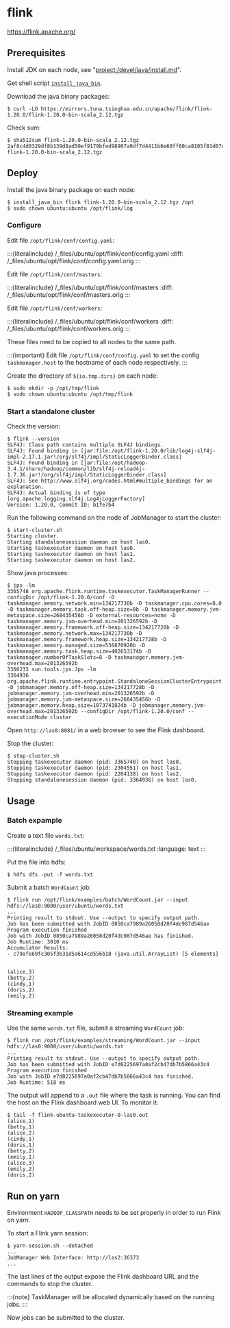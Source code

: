 # flink

<https://flink.apache.org/>

## Prerequisites

Install JDK on each node, see "<project:/devel/java/install.md>".

Get shell script [`install_java_bin`](https://github.com/lasyard/coding/blob/main/shell/install_java_bin.sh).

Download the java binary packages:

```console
$ curl -LO https://mirrors.tuna.tsinghua.edu.cn/apache/flink/flink-1.20.0/flink-1.20.0-bin-scala_2.12.tgz
```

Check sum:

```console
$ sha512sum flink-1.20.0-bin-scala_2.12.tgz
2af8c4d0329df8b139d8ad50ef9179bfed98907a9df7d4411b6e60ff60ca8105f81d07d8d2b7b904e214e68f10c9dfa3616274ca692a2b18de66f3541597a71d  flink-1.20.0-bin-scala_2.12.tgz
```

## Deploy

Install the java binary package on each node:

```console
$ install_java_bin flink flink-1.20.0-bin-scala_2.12.tgz /opt
$ sudo chown ubuntu:ubuntu /opt/flink/log
```

### Configure

Edit file `/opt/flink/conf/config.yaml`:

:::{literalinclude} /_files/ubuntu/opt/flink/conf/config.yaml
:diff: /_files/ubuntu/opt/flink/conf/config.yaml.orig
:::

Edit file `/opt/flink/conf/masters`:

:::{literalinclude} /_files/ubuntu/opt/flink/conf/masters
:diff: /_files/ubuntu/opt/flink/conf/masters.orig
:::

Edit file `/opt/flink/conf/workers`:

:::{literalinclude} /_files/ubuntu/opt/flink/conf/workers
:diff: /_files/ubuntu/opt/flink/conf/workers.orig
:::

These files need to be copied to all nodes to the same path.

:::{important}
Edit file `/opt/flink/conf/config.yaml` to set the config `taskmanager.host` to the hostname of each node respectively.
:::

Create the directory of `${io.tmp.dirs}` on each node:

```console
$ sudo mkdir -p /opt/tmp/flink
$ sudo chown ubuntu:ubuntu /opt/tmp/flink
```

### Start a standalone cluster

Check the version:

```console
$ flink --version
SLF4J: Class path contains multiple SLF4J bindings.
SLF4J: Found binding in [jar:file:/opt/flink-1.20.0/lib/log4j-slf4j-impl-2.17.1.jar!/org/slf4j/impl/StaticLoggerBinder.class]
SLF4J: Found binding in [jar:file:/opt/hadoop-3.4.1/share/hadoop/common/lib/slf4j-reload4j-1.7.36.jar!/org/slf4j/impl/StaticLoggerBinder.class]
SLF4J: See http://www.slf4j.org/codes.html#multiple_bindings for an explanation.
SLF4J: Actual binding is of type [org.apache.logging.slf4j.Log4jLoggerFactory]
Version: 1.20.0, Commit ID: b1fe7b4
```

Run the following command on the node of JobManager to start the cluster:

```console
$ start-cluster.sh 
Starting cluster.
Starting standalonesession daemon on host las0.
Starting taskexecutor daemon on host las0.
Starting taskexecutor daemon on host las1.
Starting taskexecutor daemon on host las2.
```

Show java processes:

```console
$ jps -lm
3365748 org.apache.flink.runtime.taskexecutor.TaskManagerRunner --configDir /opt/flink-1.20.0/conf -D taskmanager.memory.network.min=134217730b -D taskmanager.cpu.cores=8.0 -D taskmanager.memory.task.off-heap.size=0b -D taskmanager.memory.jvm-metaspace.size=268435456b -D external-resources=none -D taskmanager.memory.jvm-overhead.min=201326592b -D taskmanager.memory.framework.off-heap.size=134217728b -D taskmanager.memory.network.max=134217730b -D taskmanager.memory.framework.heap.size=134217728b -D taskmanager.memory.managed.size=536870920b -D taskmanager.memory.task.heap.size=402653174b -D taskmanager.numberOfTaskSlots=8 -D taskmanager.memory.jvm-overhead.max=201326592b
3366233 sun.tools.jps.Jps -lm
3364936 org.apache.flink.runtime.entrypoint.StandaloneSessionClusterEntrypoint -D jobmanager.memory.off-heap.size=134217728b -D jobmanager.memory.jvm-overhead.min=201326592b -D jobmanager.memory.jvm-metaspace.size=268435456b -D jobmanager.memory.heap.size=1073741824b -D jobmanager.memory.jvm-overhead.max=201326592b --configDir /opt/flink-1.20.0/conf --executionMode cluster
```

Open `http://las0:8081/` in a web browser to see the Flink dashboard.

Stop the cluster:

```console
$ stop-cluster.sh 
Stopping taskexecutor daemon (pid: 3365748) on host las0.
Stopping taskexecutor daemon (pid: 2304551) on host las1.
Stopping taskexecutor daemon (pid: 2204138) on host las2.
Stopping standalonesession daemon (pid: 3364936) on host las0.
```

## Usage

### Batch expample

Create a text file `words.txt`:

:::{literalinclude} /_files/ubuntu/workspace/words.txt
:language: text
:::

Put the file into hdfs:

```console
$ hdfs dfs -put -f words.txt
```

Submit a batch `WordCount` job:

```console
$ flink run /opt/flink/examples/batch/WordCount.jar --input hdfs://las0:9000/user/ubuntu/words.txt
...
Printing result to stdout. Use --output to specify output path.
Job has been submitted with JobID 0850ca7989a26058d20f4dc987d546ae
Program execution finished
Job with JobID 0850ca7989a26058d20f4dc987d546ae has finished.
Job Runtime: 3010 ms
Accumulator Results: 
- c79afe69fc305f3b31d5a614cd556b18 (java.util.ArrayList) [5 elements]


(alice,3)
(betty,2)
(cindy,1)
(doris,2)
(emily,2)
```

### Streaming example

Use the same `words.txt` file, submit a streaming `WordCount` job:

```console
$ flink run /opt/flink/examples/streaming/WordCount.jar --input hdfs://las0:9000/user/ubuntu/words.txt
...
Printing result to stdout. Use --output to specify output path.
Job has been submitted with JobID e7d0225697a0af2cb47db7b5866a43c4
Program execution finished
Job with JobID e7d0225697a0af2cb47db7b5866a43c4 has finished.
Job Runtime: 518 ms
```

The output will append to a `.out` file where the task is running. You can find the host on the Flink dashboard web UI. To monitor it:

```console
$ tail -f flink-ubuntu-taskexecutor-0-las0.out
(alice,1)
(betty,1)
(alice,2)
(cindy,1)
(doris,1)
(betty,2)
(emily,1)
(alice,3)
(emily,2)
(doris,2)
```

## Run on yarn

Environment `HADOOP_CLASSPATH` needs to be set properly in order to run Flink on yarn.

To start a Flink yarn session:

```console
$ yarn-session.sh --detached
...
JobManager Web Interface: http://las2:36373
...
```

The last lines of the output expose the Flink dashboard URL and the commands to stop the cluster.

:::{note}
TaskManager will be allocated dynamically based on the running jobs.
:::

Now jobs can be submitted to the cluster.
